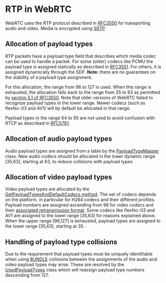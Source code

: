 <?% config.freshness.reviewed = '2021-06-03' %?>
<?% config.freshness.owner = 'hta' %?>

# RTP in WebRTC
WebRTC uses the RTP protocol described in [RFC3550](https://datatracker.ietf.org/doc/html/rfc3550) for transporting audio and video.
Media is encrypted using [SRTP](./srtp.md).

## Allocation of payload types
RTP packets have a payload type field that describes which media codec can be used to handle a packet. For some (older) codecs like PCMU the payload type is assigned statically as described in [RFC3551](https://datatracker.ietf.org/doc/html/rfc3551). For others, it is assigned dynamically through the SDP.
**Note:** there are no guarantees on the stability of a payload type assignment.

For this allocation, the range from 96 to 127 is used. When this range is exhausted, the allocation falls back to the range from 35 to 63 as permitted by [section 5.1 of RFC3550][1]. Note that older versions of WebRTC failed to recognize payload types in the lower range.
Newer codecs (such as flexfec-03 and AV1) will by default be allocated in that range.

Payload types in the range 64 to 95 are not used to avoid confusion with RTCP as described in [RFC5761](https://datatracker.ietf.org/doc/html/rfc5761).

## Allocation of audio payload types
Audio payload types are assigned from a table by the [PayloadTypeMapper][2] class.
New audio codecs should be allocated in the lower dynamic range [35,63], starting at 63, to reduce collisions with payload types

## Allocation of video payload types
Video payload types are allocated by the [GetPayloadTypesAndDefaultCodecs method][3].
The set of codecs depends on the platform, in particular for H264 codecs and their different profiles.
Payload numbers are assigned ascending from 96 for video codecs and their [associated retransmission format](https://datatracker.ietf.org/doc/html/rfc4588).
Some codecs like flexfec-03 and AV1 are assigned to the lower range [35,63] for reasons explained above.
When the upper range [96,127] is exhausted, payload types are assigned to the lower range [35,63], starting at 35.

## Handling of payload type collisions
Due to the requirement that payload types must be uniquely identifiable when using [BUNDLE](https://datatracker.ietf.org/doc/html/rfc8829) collisions between the assignments of the audio and video payload types may arise. These are resolved by the [UsedPayloadTypes][4] class which will reassign payload type numbers descending from 127.


[1]: https://datatracker.ietf.org/doc/html/rfc3550#section-5.1
[2]: https://source.chromium.org/chromium/chromium/src/+/main:third_party/webrtc/media/engine/payload_type_mapper.cc;l=25;drc=4f26a3c7e8e20e0e0ca4ca67a6ebdf3f5543dc3f
[3]: https://source.chromium.org/chromium/chromium/src/+/main:third_party/webrtc/media/engine/webrtc_video_engine.cc;l=119;drc=b412efdb780c86e6530493afa403783d14985347
[4]: https://source.chromium.org/chromium/chromium/src/+/main:third_party/webrtc/pc/used_ids.h;l=94;drc=b412efdb780c86e6530493afa403783d14985347
